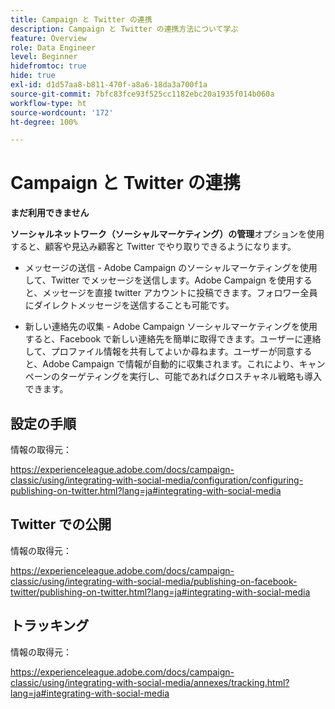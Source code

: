 ```yaml
---
title: Campaign と Twitter の連携
description: Campaign と Twitter の連携方法について学ぶ
feature: Overview
role: Data Engineer
level: Beginner
hidefromtoc: true
hide: true
exl-id: d1d57aa8-b811-470f-a8a6-18da3a700f1a
source-git-commit: 7bfc83fce93f525cc1182ebc20a1935f014b060a
workflow-type: ht
source-wordcount: '172'
ht-degree: 100%

---
```


# Campaign と Twitter の連携

**まだ利用できません**

**ソーシャルネットワーク（ソーシャルマーケティング）の管理**&#x200B;オプションを使用すると、顧客や見込み顧客と Twitter でやり取りできるようになります。

* メッセージの送信 - Adobe Campaign のソーシャルマーケティングを使用して、Twitter でメッセージを送信します。Adobe Campaign を使用すると、メッセージを直接 twitter アカウントに投稿できます。フォロワー全員にダイレクトメッセージを送信することも可能です。

* 新しい連絡先の収集 - Adobe Campaign ソーシャルマーケティングを使用すると、Facebook で新しい連絡先を簡単に取得できます。ユーザーに連絡して、プロファイル情報を共有してよいか尋ねます。ユーザーが同意すると、Adobe Campaign で情報が自動的に収集されます。これにより、キャンペーンのターゲティングを実行し、可能であればクロスチャネル戦略も導入できます。

## 設定の手順

情報の取得元：

https://experienceleague.adobe.com/docs/campaign-classic/using/integrating-with-social-media/configuration/configuring-publishing-on-twitter.html?lang=ja#integrating-with-social-media


## Twitter での公開

情報の取得元：

https://experienceleague.adobe.com/docs/campaign-classic/using/integrating-with-social-media/publishing-on-facebook-twitter/publishing-on-twitter.html?lang=ja#integrating-with-social-media


## トラッキング

情報の取得元：

https://experienceleague.adobe.com/docs/campaign-classic/using/integrating-with-social-media/annexes/tracking.html?lang=ja#integrating-with-social-media
